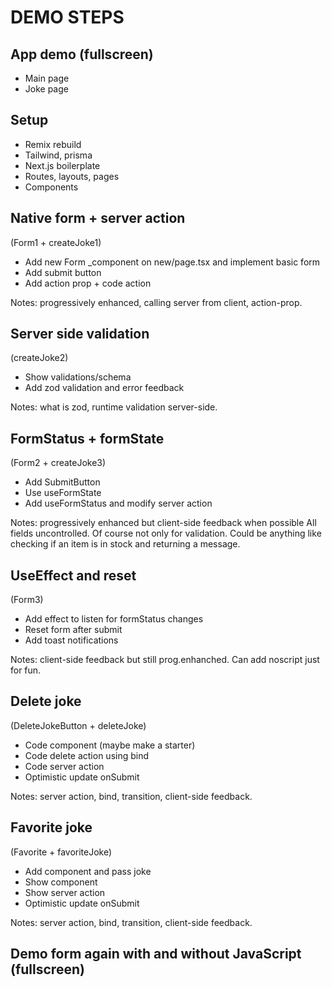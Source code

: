 # DEMO STEPS

## App demo (fullscreen)

- Main page
- Joke page

## Setup

- Remix rebuild
- Tailwind, prisma
- Next.js boilerplate
- Routes, layouts, pages
- Components

## Native form + server action

(Form1 + createJoke1)

- Add new Form _component on new/page.tsx and implement basic form
- Add submit button
- Add action prop + code action

Notes: progressively enhanced, calling server from client, action-prop.

## Server side validation

(createJoke2)

- Show validations/schema
- Add zod validation and error feedback

Notes: what is zod, runtime validation server-side.

## FormStatus + formState

(Form2 + createJoke3)

- Add SubmitButton
- Use useFormState
- Add useFormStatus and modify server action

Notes: progressively enhanced but client-side feedback when possible All fields uncontrolled. Of course not only for validation. Could be anything like checking if an item is in stock and returning a message.

## UseEffect and reset

(Form3)

- Add effect to listen for formStatus changes
- Reset form after submit
- Add toast notifications

Notes: client-side feedback but still prog.enhanched. Can add noscript just for fun.

## Delete joke

(DeleteJokeButton + deleteJoke)

- Code component (maybe make a starter)
- Code delete action using bind
- Code server action
- Optimistic update onSubmit

Notes: server action, bind, transition, client-side feedback.

## Favorite joke

(Favorite + favoriteJoke)

- Add component and pass joke
- Show component
- Show server action
- Optimistic update onSubmit

Notes: server action, bind, transition, client-side feedback.

## Demo form again with and without JavaScript (fullscreen)
